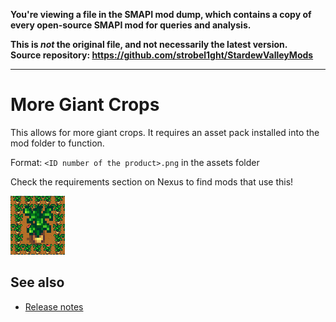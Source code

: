 **You're viewing a file in the SMAPI mod dump, which contains a copy of every open-source SMAPI mod
for queries and analysis.**

**This is _not_ the original file, and not necessarily the latest version.**  
**Source repository: https://github.com/strobel1ght/StardewValleyMods**

----

# More Giant Crops
This allows for more giant crops. It requires an asset pack installed into the mod folder to
function.

Format: `<ID number of the product>.png` in the assets folder

Check the requirements section on Nexus to find mods that use this!

![](screenshot.png)

## See also
* [Release notes](release-notes.md)
